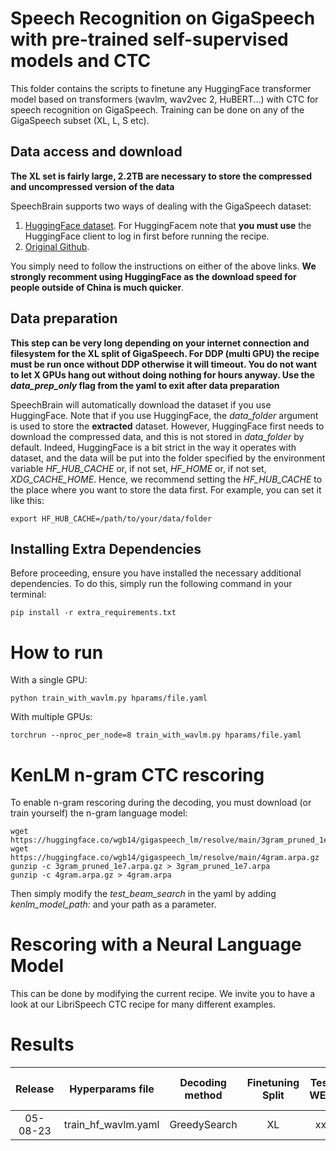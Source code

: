 # Speech Recognition on GigaSpeech with pre-trained self-supervised models and CTC

This folder contains the scripts to finetune any HuggingFace transformer model based
on transformers (wavlm, wav2vec 2, HuBERT...) with CTC for speech recognition on
GigaSpeech. Training can be done on any of the GigaSpeech subset (XL, L, S etc).

## Data access and download

**The XL set is fairly large, 2.2TB are necessary to store the compressed and uncompressed version of the data**

SpeechBrain supports two ways of dealing with the GigaSpeech dataset:
1. [HuggingFace dataset](https://huggingface.co/datasets/speechcolab/gigaspeech/). For HuggingFacem note that **you must use** the HuggingFace client to log in first before running the recipe.
2. [Original Github](https://github.com/SpeechColab/GigaSpeech).

You simply need to follow the instructions on either of the above links. **We strongly
recomment using HuggingFace as the download speed for people outside of China is
much quicker**.

## Data preparation

**This step can be very long depending on your internet connection and filesystem for the XL split of GigaSpeech. For DDP (multi GPU) the recipe must be run once without DDP otherwise it will timeout. You do not want to let X GPUs hang out without doing nothing for hours anyway. Use the *data_prep_only* flag from the yaml to exit after data preparation**

SpeechBrain will automatically download the dataset if you use HuggingFace. Note that if you use HuggingFace, the *data_folder* argument is used to store the **extracted** dataset. However, HuggingFace first needs to download the compressed data, and this is not stored in *data_folder* by default. Indeed, HuggingFace is a bit strict in the way it operates with dataset, and the data will be put into the folder specified by the environment variable *HF_HUB_CACHE* or, if not set, *HF_HOME* or, if not set, *XDG_CACHE_HOME*. Hence, we recommend setting the *HF_HUB_CACHE* to the place where you want to store the data first. For example, you can set it like this:

```export HF_HUB_CACHE=/path/to/your/data/folder```

## Installing Extra Dependencies

Before proceeding, ensure you have installed the necessary additional dependencies. To do this, simply run the following command in your terminal:

```
pip install -r extra_requirements.txt
```

# How to run

With a single GPU:
```
python train_with_wavlm.py hparams/file.yaml
```
With multiple GPUs:
```
torchrun --nproc_per_node=8 train_with_wavlm.py hparams/file.yaml
```

# KenLM n-gram CTC rescoring
To enable n-gram rescoring during the decoding, you must download (or train yourself) the n-gram language model:

```
wget https://huggingface.co/wgb14/gigaspeech_lm/resolve/main/3gram_pruned_1e7.arpa.gz
wget https://huggingface.co/wgb14/gigaspeech_lm/resolve/main/4gram.arpa.gz
gunzip -c 3gram_pruned_1e7.arpa.gz > 3gram_pruned_1e7.arpa
gunzip -c 4gram.arpa.gz > 4gram.arpa
```

Then simply modify the *test_beam_search* in the yaml by adding *kenlm_model_path:* and your path as a parameter.

# Rescoring with a Neural Language Model
This can be done by modifying the current recipe. We invite you to have a look at our LibriSpeech CTC recipe for many different examples.

# Results

| Release | Hyperparams file | Decoding method | Finetuning Split | Test WER | Dev WER |  HuggingFace link | Full model link | Training GPUs |
|:-------------:|:---------------------------:|  :----------:|  :-----:| :-----:| :-----:| :-----:| :-----:| :-----:|
| 05-08-23 | train_hf_wavlm.yaml | GreedySearch | XL  | xx | xx | TBD | TBD | 4xRTX 3090 |